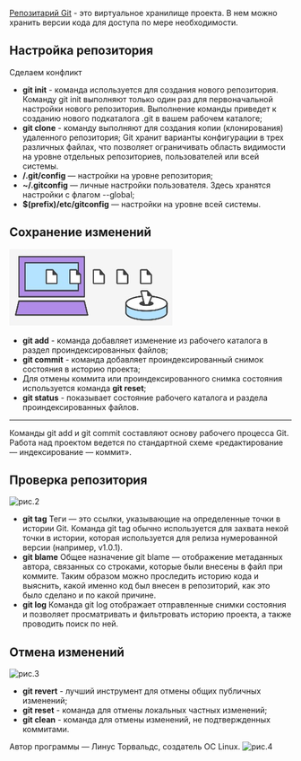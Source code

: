 [Репозитарий Git](https://bitbucket.org/product/ru/code-repository) - это виртуальное хранилище проекта. В нем можно хранить версии кода для доступа по мере необходимости.

## Настройка репозитория
Сделаем конфликт

 * **git init** - команда используется для создания нового репозитория. Команду git init выполняют только один раз для первоначальной настройки нового репозитория. Выполнение команды приведет к созданию нового подкаталога .git в вашем рабочем каталоге;
 * **git clone** - команду выполняют для создания копии (клонирования) удаленного репозитория;
 Git хранит варианты конфигурации в трех различных файлах, что позволяет ограничивать область видимости на уровне отдельных репозиториев, пользователей или всей системы.
 * **/.git/config** — настройки на уровне репозитория;
 * **~/.gitconfig** — личные настройки пользователя. Здесь хранятся настройки с флагом --global;
 * **$(prefix)/etc/gitconfig** — настройки на уровне всей системы.
 
## Сохранение изменений
![рис.1](рис1.jpg)
* **git add** - команда добавляет изменение из рабочего каталога в раздел проиндексированных файлов;
* **git commit** - команда добавляет проиндексированный снимок состояния в историю проекта;
* Для отмены коммита или проиндексированного снимка состояния используется команда **git reset**;
* **git status** - показывает состояние рабочего каталога и раздела проиндексированных файлов.
***
Команды git add и git commit составляют основу рабочего процесса Git. Работа над проектом ведется по стандартной схеме «редактирование — индексирование — коммит».

## Проверка репозитория
![рис.2](рис2.jpg)
* **git tag**
            Теги — это ссылки, указывающие на определенные точки в истории Git. Команда git tag обычно используется для захвата некой точки в истории, которая используется для релиза нумерованной версии (например, v1.0.1).
* **git blame**
            Общее назначение git blame — отображение метаданных автора, связанных со строками, которые были внесены в файл при коммите. Таким образом можно проследить историю кода и выяснить, какой именно код был внесен в репозиторий, как это было сделано и по какой причине.
* **git log**
            Команда git log отображает отправленные снимки состояния и позволяет просматривать и фильтровать историю проекта, а также проводить поиск по ней.

## Отмена изменений
![рис.3](рис3.jpg)
* **git revert** - лучший инструмент для отмены общих публичных изменений;
* **git reset** - команда для отмены локальных частных изменений;
* **git clean** - команда для отмены изменений, не подтвержденных коммитами.

Автор программы — Линус Торвальдс, создатель ОС Linux. 
![рис.4](Лину.jpg)
